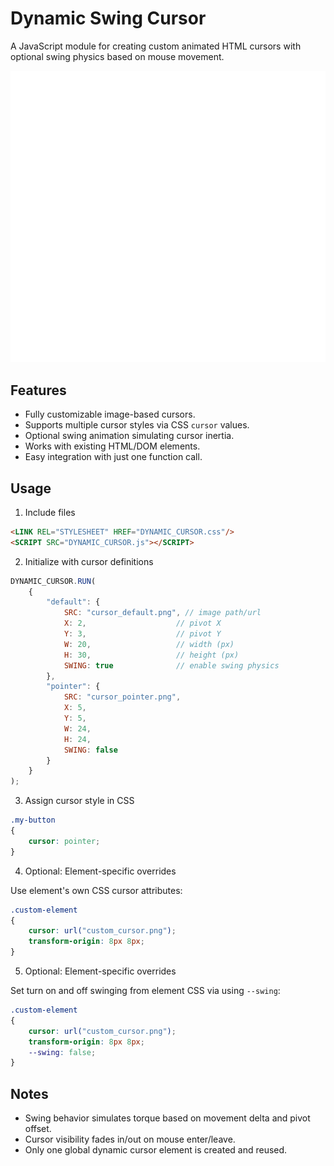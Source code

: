 # Dynamic Swing Cursor

A JavaScript module for creating custom animated HTML cursors with optional swing physics based on mouse movement.

<p align="center">
 <img src="https://raw.githubusercontent.com/TeomanDeniz/TeomanDeniz/refs/heads/main/images/repo_projects/DYNAMIC_SWING_HTML/maximum-tension.gif" alt="" />
</p>

## Features

* Fully customizable image-based cursors.
* Supports multiple cursor styles via CSS `cursor` values.
* Optional swing animation simulating cursor inertia.
* Works with existing HTML/DOM elements.
* Easy integration with just one function call.

## Usage

1. Include files

```html
<LINK REL="STYLESHEET" HREF="DYNAMIC_CURSOR.css"/>
<SCRIPT SRC="DYNAMIC_CURSOR.js"></SCRIPT>
```

2. Initialize with cursor definitions

```js
DYNAMIC_CURSOR.RUN(
	{
		"default": {
			SRC: "cursor_default.png", // image path/url
			X: 2,                    // pivot X
			Y: 3,                    // pivot Y
			W: 20,                   // width (px)
			H: 30,                   // height (px)
			SWING: true              // enable swing physics
		},
		"pointer": {
			SRC: "cursor_pointer.png",
			X: 5,
			Y: 5,
			W: 24,
			H: 24,
			SWING: false
		}
	}
);
```

3. Assign cursor style in CSS

```css
.my-button
{
	cursor: pointer;
}
```

4. Optional: Element-specific overrides

Use element's own CSS cursor attributes:

```css
.custom-element
{
	cursor: url("custom_cursor.png");
	transform-origin: 8px 8px;
}
```

5. Optional: Element-specific overrides

Set turn on and off swinging from element CSS via using `--swing`:

```css
.custom-element
{
	cursor: url("custom_cursor.png");
	transform-origin: 8px 8px;
	--swing: false;
}
```

## Notes

* Swing behavior simulates torque based on movement delta and pivot offset.
* Cursor visibility fades in/out on mouse enter/leave.
* Only one global dynamic cursor element is created and reused.
